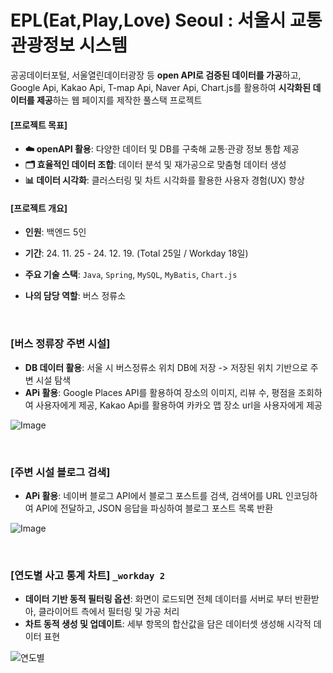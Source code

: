 # EPL(Eat,Play,Love) Seoul : 서울시 교통관광정보 시스템

공공데이터포털, 서울열린데이터광장 등 **open API로 검증된 데이터를 가공**하고, Google Api, Kakao Api, T-map Api, Naver Api, Chart.js를 활용하여 **시각화된 데이터를 제공**하는 웹 페이지를 제작한 풀스택 프로젝트

#### [프로젝트 목표]

- **☁️ openAPI 활용**: 다양한 데이터 및 DB를 구축해 교통·관광 정보 통합 제공
- **🗂️ 효율적인 데이터 조합**: 데이터 분석 및 재가공으로 맞춤형 데이터 생성
- **📊 데이터 시각화**: 클러스터링 및 차트 시각화를 활용한 사용자 경험(UX) 향상

#### [프로젝트 개요]

- **인원**: 백엔드 5인
- **기간**: 24. 11. 25 - 24. 12. 19. (Total 25일 / Workday 18일)
- **주요 기술 스택**: ```Java```, ```Spring```, ```MySQL```, ```MyBatis```, ```Chart.js```
- **나의 담당 역할**: 버스 정류소

   <br>

### [버스 정류장 주변 시설] 

- **DB 데이터 활용**: 서울 시 버스정류소 위치 DB에 저장 -> 저장된 위치 기반으로 주변 시설 탐색
- **APi 활용**: Google Places API를 활용하여 장소의 이미지, 리뷰 수, 평점을 조회하여 사용자에게 제공,
                Kakao Api를 활용하여 카카오 맵 장소 url을 사용자에게 제공


![Image](https://github.com/user-attachments/assets/5b502a0c-a1f2-4fd4-b839-e98a44511d45)



<br>

### [주변 시설 블로그 검색] 

- **APi 활용**: 네이버 블로그 API에서 블로그 포스트를 검색, 검색어를 URL 인코딩하여 API에 전달하고, JSON 응답을 파싱하여 블로그 포스트 목록 반환


![Image](https://github.com/user-attachments/assets/456d1c41-7aaf-4004-b218-cd207c8bda37)

<br>

### [연도별 사고 통계 차트] ```_workday 2```

- **데이터 기반 동적 필터링 옵션**: 화면이 로드되면 전체 데이터를 서버로 부터 반환받아, 클라이어트 측에서 필터링 및 가공 처리
- **차트 동적 생성 및 업데이트**: 세부 항목의 합산값을 담은 데이터셋 생성해 시각적 데이터 표현

![연도별](https://github.com/user-attachments/assets/960b488b-26c5-492e-afba-257ad883f364)
